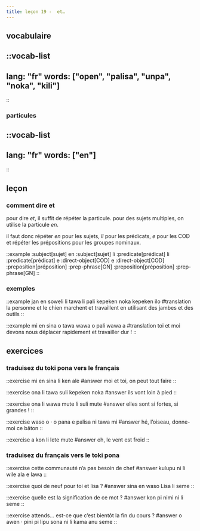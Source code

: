 ```yaml
---
title: leçon 19 -  et…
---
```

## vocabulaire
::vocab-list
---
lang: "fr"
words: ["open", "palisa", "unpa", "noka", "kili"]
---
::

### particules
::vocab-list
---
lang: "fr"
words: ["en"]
---
::

## leçon
### comment dire et

pour dire *et*, il suffit de répéter la particule. pour des sujets multiples, on utilise la particule *en*.

il faut donc répéter *en* pour les sujets, *li* pour les prédicats, *e* pour les COD et répéter les prépositions pour les groupes nominaux. 

::example
:subject[sujet] en :subject[sujet] li :predicate[prédicat] li :predicate[prédicat] e :direct-object[COD] e :direct-object[COD] :preposition[préposition] :prep-phrase[GN] :preposition[préposition] :prep-phrase[GN]
::

### exemples

::example
jan en soweli li tawa li pali kepeken noka kepeken ilo
#translation
la personne et le chien marchent et travaillent en utilisant des jambes et des outils
::

::example
mi en sina o tawa wawa o pali wawa a
#translation
toi et moi devons nous déplacer rapidement et travailler dur !
::

## exercices
### traduisez du toki pona vers le français
::exercise
mi en sina li ken ale
#answer
moi et toi, on peut tout faire
::

::exercise
ona li tawa suli kepeken noka
#answer
ils vont loin à pied
::

::exercise
ona li wawa mute li suli mute
#answer
elles sont si fortes, si grandes !
::

::exercise
waso o · o pana e palisa ni tawa mi
#answer
hé, l’oiseau, donne-moi ce bâton
::

::exercise
a kon li lete mute
#answer
oh, le vent est froid
::

### traduisez du français vers le toki pona
::exercise
cette communauté n’a pas besoin de chef
#answer
kulupu ni li wile ala e lawa
::

::exercise
quoi de neuf pour toi et lisa ?
#answer
sina en waso Lisa li seme
::

::exercise
quelle est la signification de ce mot ?
#answer
kon pi nimi ni li seme
::

::exercise
attends… est-ce que c’est bientôt la fin du cours ?
#answer
o awen · pini pi lipu sona ni li kama anu seme
::